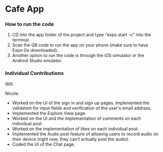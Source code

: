 # Cafe App

### How to run the code 
1. CD into the app folder of the project and type "expo start -c" into the terminal. 
2. Scan the QR code to run the app on your phone (make sure to have Expo Go downloaded).
3. Another option to run the code is through the iOS simulator or the Android Studio emulator. 


### Individual Contributions
Will:

Nicole: 
- Worked on the UI of the sign in and sign up pages. Implemented the validation for input fields and verification of the user's email address. 
- Implemented the Explore View page. 
- Worked on the UI and the implementation of comments on each individual post. 
- Worked on the implementation of likes on each individual post. 
- Implemented the Audio post feature of allowing users to record audio on their device (right now, they can't actually post the audio).
- Coded the UI of the Chat page. 
